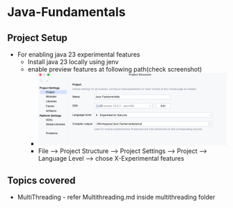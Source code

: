 # Java-Fundamentals

## Project Setup
* For enabling java 23 experimental features
  * Install java 23 locally using jenv
  * enable preview features at following path(check screenshot)
    * ![img.png](img.png)
    * File --> Project Structure --> Project Settings --> Project --> Language Level --> chose X-Experimental features

## Topics covered

* MultiThreading - refer Multithreading.md inside multithreading folder
